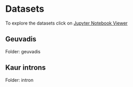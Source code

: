 # Datasets

To explore the datasets click on [Jupyter Notebook Viewer][nbviewer]

## Geuvadis

Folder: geuvadis

## Kaur introns

Folder: intron


[nbviewer]: https://nbviewer.jupyter.org/github/Horta/dataset/tree/master/
